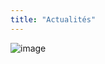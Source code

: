 ```yaml
---
title: "Actualités"
---
```



![image](https://raw.githubusercontent.com/osunyorg/admin/refs/heads/main/app/assets/images/communication/blocks/templates/posts.jpg)

```yaml {filename="Données Hugo"}

```
